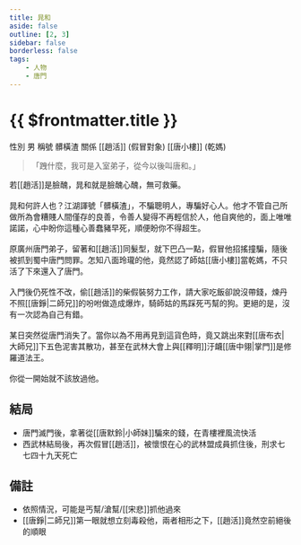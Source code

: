 ```yaml
---
title: 晁和
aside: false
outline: [2, 3]
sidebar: false
borderless: false
tags:
    - 人物
    - 唐門
---
```


# {{ $frontmatter.title }}

<ChTabs position="bottom">
    <ChTab title="晁和">
        <Ch
            src='/images/characters/special208/normal.webp' 
            position='right'/>
        <ChName nameZh='晁和' nameEn='Chao He' position='right' />
        <ChTable>
            <ChTr>
                <ChTd isTitle=true>
                    性別
                </ChTd>
                <ChTd>
                    男
                </ChTd>
            </ChTr>
            <ChTr>
				<ChTd isTitle=true>
					稱號
				</ChTd>
				<ChTd>
					髒橫渣
				</ChTd>
			</ChTr>
            <ChTr>
                <ChTd isTitle=true position='center'>
                    關係
                </ChTd>
            </ChTr>
            <ChTr>
                <ChTd position='center'>
                    [[趙活]] (假冒對象)
                </ChTd>
            </ChTr>
            <ChTr>
                <ChTd position='center'>  
                    [[唐小樓]] (乾媽)
                </ChTd>
            </ChTr>
        </ChTable>
    </ChTab>
</ChTabs>

> 「跩什麼，我可是入室弟子，從今以後叫唐和。」

若[[趙活]]是臉醜，晁和就是臉醜心醜，無可救藥。
<br><br>
晁和何許人也？江湖諢號「髒橫渣」，不騙聰明人，專騙好心人。他才不管自己所做所為會糟賤人間僅存的良善，令善人變得不再輕信於人，他自爽他的，面上唯唯諾諾，心中盼你這種心善蠢豬早死，順便盼你不得超生。
<br><br>
原廣州唐門弟子，留著和[[趙活]]同髮型，就下巴凸一點，假冒他招搖撞騙，隨後被抓到蜀中唐門問罪。怎知八面玲瓏的他，竟然認了師姑[[唐小樓]]當乾媽，不只活了下來還入了唐門。
<br><br>
入門後仍死性不改，偷[[趙活]]的柴假裝努力工作，請大家吃飯卻說沒帶錢，煉丹不照[[唐錚|二師兄]]的吩咐做造成爆炸，騎師姑的馬踩死丐幫的狗。更絕的是，沒有一次認為自己有錯。
<br><br>
某日突然從唐門消失了。當你以為不用再見到這貨色時，竟又跳出來對[[唐布衣|大師兄]]下五色泥害其散功，甚至在武林大會上與[[釋明]]汙衊[[唐中翎|掌門]]是修羅道法王。
<br><br>
你從一開始就不該放過他。

## 結局

-   唐門滅門後，拿著從[[唐默鈴|小師妹]]騙來的錢，在青樓裡風流快活
-   西武林結局後，再次假冒[[趙活]]，被懷恨在心的武林盟成員抓住後，刑求七七四十九天死亡

## 備註

-   依照情況，可能是丐幫/滄幫/[[宋悲]]抓他過來
-   [[唐錚|二師兄]]第一眼就想立刻毒殺他，兩者相形之下，[[趙活]]竟然空前絕後的順眼
